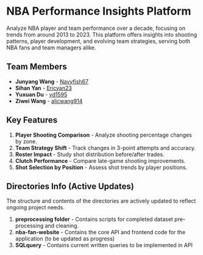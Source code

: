 # NBA Performance Insights Platform

Analyze NBA player and team performance over a decade, focusing on trends from around 2013 to 2023. This platform offers insights into shooting patterns, player development, and evolving team strategies, serving both NBA fans and team managers alike.

## Team Members
- **Junyang Wang** - [Navyfish67](https://github.com/Navyfish67)
- **Sihan Yan** - [Ericyan23](https://github.com/Ericyan23)
- **Yuxuan Du** - [yd1595](https://github.com/yd1595)
- **Ziwei Wang** - [alicwang914](https://github.com/alicwang914)

## Key Features
1. **Player Shooting Comparison** - Analyze shooting percentage changes by zone.
2. **Team Strategy Shift** - Track changes in 3-point attempts and accuracy.
3. **Roster Impact** - Study shot distribution before/after trades.
4. **Clutch Performance** - Compare late-game shooting improvements.
5. **Shot Selection by Position** - Assess shot trends by player positions.

## Directories Info (Active Updates)
The structure and contents of the directories are actively updated to reflect ongoing project needs.

1. **preprocessing folder** - Contains scripts for completed dataset pre-processing and cleaning.
2. **nba-fan-website** - Contains the core API and frontend code for the application (to be updated as progress)
4. **SQLquery** - Contains current written queries to be implemented in API

